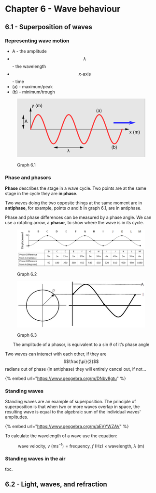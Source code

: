 # Chapter 6 - Wave behaviour

## 6.1 - Superposition of waves&#x20;

### Representing wave motion

* A - the amplitude
* $$\lambda$$ - the wavelength
* $$x\text{-axis}$$ - time
* (a) - maximum/peak
* (b) - minimum/trough

<figure><img src="../.gitbook/assets/image (3) (1) (1).png" alt=""><figcaption><p>Graph 6.1</p></figcaption></figure>

### Phase and phasors

**Phase** describes the stage in a wave cycle. Two points are at the same stage in the cycle they are **in phase**.&#x20;

Two waves doing the two opposite things at the same moment are in **antiphase**, for example, points _a_ and _b_ in graph 6.1, are in antiphase.

Phase and phase differences can be measured by a phase angle. We can use a rotating arrow, a **phasor**, to show where the wave is in its cycle.

<figure><img src="../.gitbook/assets/image (1) (1) (1) (1).png" alt=""><figcaption><p>Graph 6.2</p></figcaption></figure>

<figure><img src="../.gitbook/assets/image (2) (1) (1) (1).png" alt=""><figcaption><p>Graph 6.3</p></figcaption></figure>

$$\text{The amplitude of a phasor, is equivalent to a sin } \theta \text{ of it's phase angle }$$

Two waves can interact with each other, if they are $$\frac{\pi}{2}$$radians out of phase (in antiphase) they will entirely cancel out, if not...

{% embed url="https://www.geogebra.org/m/DNbv8gtu" %}

### Standing waves

Standing waves are an example of superposition. The principle of superposition is that when two or more waves overlap in space, the resulting wave is equal to the algebraic sum of the individual waves' amplitudes.

{% embed url="https://www.geogebra.org/m/aEVYWZAV" %}

To calculate the wavelength of a wave use the equation:

$$\text{wave velocity, } v \text{  (ms}^{-1}) = \text{frequency, }f\text{ (Hz)} \times \text{wavelength, } \lambda \text{ (m)}$$

### Standing waves in the air

tbc.

## 6.2 - Light, waves, and refraction
